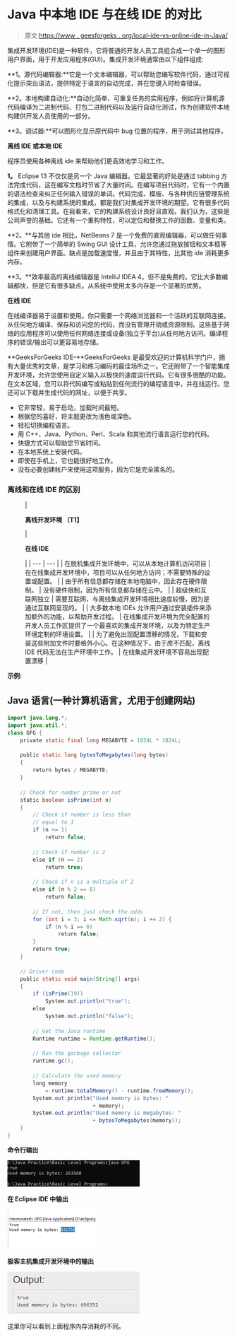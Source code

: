 # Java 中本地 IDE 与在线 IDE 的对比

> 原文:[https://www . geesforgeks . org/local-ide-vs-online-ide-in-Java/](https://www.geeksforgeeks.org/local-ide-vs-online-ide-in-java/)

集成开发环境(IDE)是一种软件，它将普通的开发人员工具组合成一个单一的图形用户界面，用于开发应用程序(GUI)。集成开发环境通常由以下组件组成:

**1。源代码编辑器:**它是一个文本编辑器，可以帮助您编写软件代码，通过可视化提示突出语法，提供特定于语言的自动完成，并在您键入时检查错误。

**2。本地构建自动化:**自动化简单、可重复任务的实用程序，例如将计算机源代码编译为二进制代码、打包二进制代码以及运行自动化测试，作为创建软件本地构建供开发人员使用的一部分。

**3。调试器:**可以图形化显示原代码中 bug 位置的程序，用于测试其他程序。

**离线 IDE 或本地 IDE**

程序员使用各种离线 ide 来帮助他们更高效地学习和工作。

**1。** Eclipse 13 不仅仅是另一个 Java 编辑器。它最显著的好处是通过 tabbing 方法完成代码，这在编写文档时节省了大量时间。在编写项目代码时，它有一个内置的语法检查来纠正任何输入错误的单词。代码完成、模板、与各种供应链管理系统的集成，以及与构建系统的集成，都是我们对集成开发环境的期望。它有很多代码格式化和清理工具。在我看来，它的构建系统设计良好且直观。我们认为，这些是公司声誉的基础。它还有一个重构特性，可以定位和替换工作的函数、变量和类。

**2。**与其他 ide 相比，NetBeans 7 是一个免费的直观编辑器，可以做任何事情。它附带了一个简单的 Swing GUI 设计工具，允许您通过拖放按钮和文本框等组件来创建用户界面。缺点是加载速度慢，并且由于其特性，比其他 ide 消耗更多内存。

**3。**效率最高的离线编辑器是 IntelliJ IDEA 4，但不是免费的。它比大多数编辑都快，但是它有很多缺点。从系统中使用太多内存是一个显著的优势。

**在线 IDE**

在线编译器易于设置和使用。你只需要一个网络浏览器和一个活跃的互联网连接。从任何地方编译、保存和访问您的代码，而没有管理开销或资源限制。这些基于网络的应用程序可以使用任何网络连接或设备(独立于平台)从任何地方访问。编译程序的错误/输出可以更容易地存储。

**GeeksForGeeks IDE–**GeeksForGeeks 是最受欢迎的计算机科学门户，拥有大量优秀的文章，是学习和练习编码的最佳场所之一。它还附带了一个智能集成开发环境，允许您使用自定义输入以极快的速度运行代码。它有很多很酷的功能。在文本区域，您可以将代码编写或粘贴到任何流行的编程语言中，并在线运行。您还可以下载并生成代码的网址，以便于共享。

*   它非常轻，易于启动，加载时间最短。
*   根据您的喜好，将主题更改为浅色或深色。
*   轻松切换编程语言。
*   用 C++、Java、Python、Perl、Scala 和其他流行语言运行您的代码。
*   快捷方式可以帮助您节省时间。
*   在本地系统上安装代码。
*   即使在手机上，它也能很好地工作。
*   没有必要创建帐户来使用这项服务，因为它是完全匿名的。

### **离线和在线 IDE 的区别**

<figure class="table">

| 

**离线开发环境 （T1】**

 | 

**在线 IDE**

 |
| --- | --- |
| 在脱机集成开发环境中，可以从本地计算机访问项目 | 在在线集成开发环境中，项目可以从任何地方访问；不需要特殊的设置或配置。 |
| 由于所有信息都存储在本地电脑中，因此存在硬件限制。 | 没有硬件限制，因为所有信息都存储在云中。 |
| 超级快和互联网独立 | 需要互联网，与离线集成开发环境相比速度较慢，因为是通过互联网呈现的。 |
| 大多数本地 IDEs 允许用户通过安装插件来添加额外的功能，以帮助开发过程。 | 在线集成开发环境为完全配置的开发人员工作区提供了一个最喜欢的集成开发环境，以及为特定生产环境定制的环境设置。 |
| 为了避免出现配置漂移的情况，下载和安装这些附加文件时要格外小心。在这种情况下，由于库不匹配，离线 IDE 代码无法在生产环境中工作。 | 在线集成开发环境不容易出现配置漂移 |

</figure>

**示例:**

## Java 语言(一种计算机语言，尤用于创建网站)

```java
import java.lang.*;
import java.util.*;
class GFG {
    private static final long MEGABYTE = 1024L * 1024L;

    public static long bytesToMegabytes(long bytes)
    {
        return bytes / MEGABYTE;
    }

    // Check for number prime or not
    static boolean isPrime(int n)
    {
        // Check if number is less than
        // equal to 1
        if (n <= 1)
            return false;

        // Check if number is 2
        else if (n == 2)
            return true;

        // Check if n is a multiple of 2
        else if (n % 2 == 0)
            return false;

        // If not, then just check the odds
        for (int i = 3; i <= Math.sqrt(n); i += 2) {
            if (n % i == 0)
                return false;
        }
        return true;
    }

    // Driver code
    public static void main(String[] args)
    {
        if (isPrime(19))
            System.out.println("true");
        else
            System.out.println("false");

        // Get the Java runtime
        Runtime runtime = Runtime.getRuntime();

        // Run the garbage collector
        runtime.gc();

        // Calculate the used memory
        long memory
            = runtime.totalMemory() - runtime.freeMemory();
        System.out.println("Used memory is bytes: "
                           + memory);
        System.out.println("Used memory is megabytes: "
                           + bytesToMegabytes(memory));
    }
}
```

**命令行输出**

![](img/ba43cedc285fd718c2201c2780b456d0.png)

**在 Eclipse IDE 中输出**

![](img/fb5e1d959a4e504b84eb95351bd918ac.png)

**极客主机集成开发环境中的输出**

![](img/419b898f15e451af0c2290cc111bf8ea.png)

这里你可以看到上面程序内存消耗的不同。